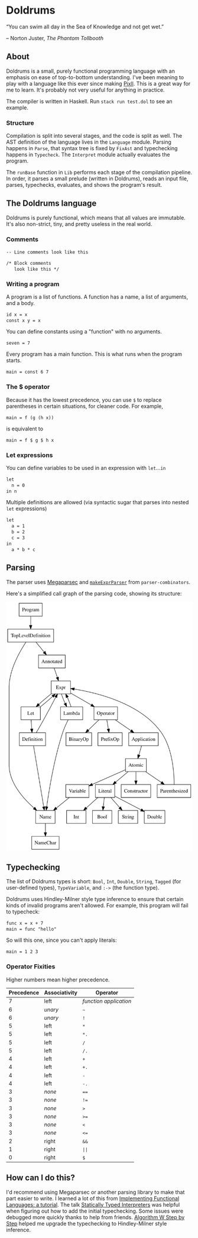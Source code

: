 # Doldrums

&ldquo;You can swim all day in the Sea of Knowledge and not get wet.&rdquo;

&ndash; Norton Juster, _The Phantom Tollbooth_

## About

Doldrums is a small, purely functional programming language with an emphasis on ease of top-to-bottom understanding. I've been meaning to play with a language like this ever since making [Pixll](https://github.com/mitchellvitez/raspi-lights). This is a great way for me to learn. It's probably not very useful for anything in practice.

The compiler is written in Haskell. Run `stack run test.dol` to see an example.

### Structure

Compilation is split into several stages, and the code is split as well. The AST definition of the language lives in the `Language` module. Parsing happens in `Parse`, that syntax tree is fixed by `FixAst` and typechecking happens in `Typecheck`. The `Interpret` module actually evaluates the program. 

The `runBase` function in `Lib` performs each stage of the compilation pipeline. In order, it parses a small prelude (written in Doldrums), reads an input file, parses, typechecks, evaluates, and shows the program's result.

## The Doldrums language

Doldrums is purely functional, which means that all values are immutable. It's also non-strict, tiny, and pretty useless in the real world.

### Comments

```
-- Line comments look like this
```

```
/* Block comments
   look like this */
```

### Writing a program

A program is a list of functions. A function has a name, a list of arguments, and a body.

```
id x = x
const x y = x
```

You can define constants using a "function" with no arguments.
```
seven = 7
```

Every program has a main function. This is what runs when the program starts.
```
main = const 6 7
```

### The $ operator

Because it has the lowest precedence, you can use `$` to replace parentheses in certain situations, for cleaner code. For example, 

```
main = f (g (h x))
```

is equivalent to

```
main = f $ g $ h x
```

### Let expressions

You can define variables to be used in an expression with `let`...`in`
```
let
  n = 0
in n
```

Multiple definitions are allowed (via syntactic sugar that parses into nested `let` expressions)
```
let
  a = 1
  b = 2
  c = 3
in
  a * b * c
```

## Parsing

The parser uses [Megaparsec](https://hackage.haskell.org/package/megaparsec) and [`makeExprParser`](https://hackage.haskell.org/package/parser-combinators-1.3.0/docs/Control-Monad-Combinators-Expr.html#v:makeExprParser) from `parser-combinators`.

Here's a simplified call graph of the parsing code, showing its structure:

![SVG showing parsing graph](parsegraph.svg)

## Typechecking

The list of Doldrums types is short: `Bool`, `Int`, `Double`, `String`, `Tagged` (for user-defined types), `TypeVariable`, and `:->` (the function type).

Doldrums uses Hindley-Milner style type inference to ensure that certain kinds of invalid programs aren't allowed. For example, this program will fail to typecheck:

```
func x = x + 7
main = func "hello"
```

So will this one, since you can't apply literals:

```
main = 1 2 3
```

### Operator Fixities

Higher numbers mean higher precedence.

Precedence | Associativity | Operator
-----------|---------------|---------
7          | left          | _function application_
6          | _unary_       | `~`
6          | _unary_       | `!`
5          | left          | `*`
5          | left          | `*.`
5          | left          | `/`
5          | left          | `/.`
4          | left          | `+`
4          | left          | `+.`
4          | left          | `-`
4          | left          | `-.`
3          | _none_        | `==`
3          | _none_        | `!=`
3          | _none_        | `>`
3          | _none_        | `>=`
3          | _none_        | `<`
3          | _none_        | `<=`
2          | right         | `&&`
1          | right         | `\|\|`
0          | right         | `$`

## How can I do this?

I'd recommend using Megaparsec or another parsing library to make that part easier to write. I learned a lot of this from [Implementing Functional Languages: a tutorial](https://www.microsoft.com/en-us/research/publication/implementing-functional-languages-a-tutorial). The talk [Statically Typed Interpreters](https://www.youtube.com/watch?v=Ci2KF5hVuEs) was helpful when figuring out how to add the initial typechecking. Some issues were debugged more quickly thanks to help from friends. [Algorithm W Step by Step](https://citeseerx.ist.psu.edu/viewdoc/download?doi=10.1.1.65.7733&rep=rep1&type=pdf) helped me upgrade the typechecking to Hindley-Milner style inference.

